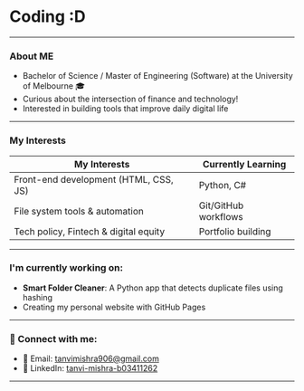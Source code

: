 # Coding :D

---
### About ME
- Bachelor of Science / Master of Engineering (Software) at the University of Melbourne 🎓 
- Curious about the intersection of finance and technology!  
- Interested in building tools that improve daily digital life 
  
---
### My Interests

| My Interests | Currently Learning |
|--------------|---------------------|
| Front-end development (HTML, CSS, JS) | Python, C# |
| File system tools & automation | Git/GitHub workflows |
| Tech policy, Fintech & digital equity | Portfolio building  |

---
### I'm currently working on:

- **Smart Folder Cleaner**: A Python app that detects duplicate files using hashing
- Creating my personal website with GitHub Pages

---
### 🔗 Connect with me:
- 📧 Email: [tanvimishra906@gmail.com](mailto:tanvimishra906@gmail.com)
- 💼 LinkedIn: [tanvi-mishra-b03411262](https://www.linkedin.com/in/tanvi-mishra-b03411262)
  
---
